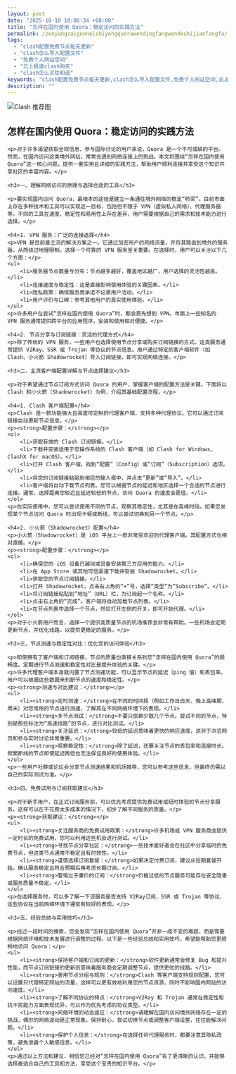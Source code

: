```yaml
---
layout: post
date: "2025-10-10 10:06:34 +08:00"
title: "怎样在国内使用 Quora：稳定访问的实践方法"
permalink: /zenyangzaiguoneishiyongquorawendingfangwendeshijianfangfa/
tags:
  - "clash配置免费节点每天更新"
  - "clash怎么导入配置文件"
  - "免费个人网站空间"
  - "云上极速clash购买"
  - "clash怎么买防和谐"
keywords: "clash配置免费节点每天更新,clash怎么导入配置文件,免费个人网站空间,云上极速clash购买,clash怎么买防和谐"
description: ""
---
```


![Clash 推荐图](https://clashjd.github.io/assets/img/一元机场订阅.png)

## 怎样在国内使用 Quora：稳定访问的实践方法


    <p>对于许多渴望获取全球信息、参与国际讨论的用户来说，Quora 是一个不可或缺的平台。然而，在国内访问这类境外网站，常常会遇到网络连接上的挑战。本文将围绕“怎样在国内使用 Quora”这一核心问题，提供一套实用且详细的实践方法，帮助用户顺利连接并享受这个知识共享社区的丰富内容。</p>

    <h3>一、理解网络访问的原理与选择合适的工具</h3>

    <p>要实现国内访问 Quora，最根本的途径是建立一条通往境外网络的稳定“桥梁”。目前市面上存在多种技术和工具可以实现这一目标，包括但不限于 VPN（虚拟私人网络）、代理服务器等。不同的工具在速度、稳定性和易用性上存在差异，用户需要根据自己的需求和技术能力进行选择。</p>

    <h4>1. VPN 服务：广泛的连接选择</h4>
    <p>VPN 是目前最主流的解决方案之一。它通过加密用户的网络流量，并将其路由到境外的服务器，从而绕过地理限制。选择一个可靠的 VPN 服务至关重要。在选择时，用户可以关注以下几个方面：</p>
    <ul>
        <li>服务器节点数量与分布：节点越多越好，覆盖地区越广，用户选择的灵活性越高。</li>
        <li>连接速度与稳定性：这是直接影响使用体验的关键因素。</li>
        <li>隐私政策：确保服务商承诺不记录用户活动。</li>
        <li>用户评价与口碑：参考其他用户的真实使用体验。</li>
    </ul>
    <p>许多用户在尝试“怎样在国内使用 Quora”时，都会首先想到 VPN。市面上一些知名的 VPN 服务通常提供跨平台的应用程序，安装和使用相对便捷。</p>

    <h4>2. 节点分享与订阅链接：灵活的代理方式</h4>
    <p>除了传统的 VPN 服务，一些用户也选择使用节点分享或购买订阅链接的方式。这类服务通常提供 V2Ray、SSR 或 Trojan 等协议的节点信息。用户通过特定的客户端软件（如 Clash、小火箭 Shadowrocket）导入订阅链接，即可实现网络连接。</p>

    <h3>二、主流客户端配置详解与节点选择建议</h3>

    <p>对于希望通过节点订阅方式访问 Quora 的用户，掌握客户端的配置方法是关键。下面将以 Clash 和小火箭（Shadowrocket）为例，介绍其基础配置流程。</p>

    <h4>1. Clash 客户端配置</h4>
    <p>Clash 是一款功能强大且高度可定制的代理客户端，支持多种代理协议。它可以通过订阅链接自动更新节点信息。</p>
    <p><strong>配置步骤：</strong></p>
    <ol>
        <li>获取有效的 Clash 订阅链接。</li>
        <li>下载并安装适用于您操作系统的 Clash 客户端（如 Clash for Windows, ClashX for macOS）。</li>
        <li>打开 Clash 客户端，找到“配置”（Config）或“订阅”（Subscription）选项。</li>
        <li>将您的订阅链接粘贴到相应的输入框中，并点击“更新”或“导入”。</li>
        <li>客户端将自动下载节点列表。您可以根据节点的延迟和地区选择一个合适的节点进行连接。通常，选择距离您较近且延迟较低的节点，访问 Quora 的速度会更佳。</li>
    </ol>
    <p>在实际使用中，您可以尝试使用不同的节点，观察其稳定性，尤其是在高峰时段。如果您发现某个节点访问 Quora 时出现卡顿或断线，可以尝试切换到另一个节点。</p>

    <h4>2. 小火箭（Shadowrocket）配置</h4>
    <p>小火箭（Shadowrocket）是 iOS 平台上一款非常受欢迎的代理客户端。其配置方式也相对直接。</p>
    <p><strong>配置步骤：</strong></p>
    <ol>
        <li>确保您的 iOS 设备已越狱或具备安装第三方应用的能力。</li>
        <li>在 App Store 或其他可信渠道下载并安装 Shadowrocket。</li>
        <li>获取您的节点订阅链接。</li>
        <li>打开 Shadowrocket，点击右上角的“+”号，选择“类型”为“Subscribe”。</li>
        <li>将订阅链接粘贴到“地址”（URL）栏，为订阅起一个名称。</li>
        <li>点击右上角的“完成”。客户端将自动加载节点列表。</li>
        <li>在节点列表中选择一个节点，然后打开左侧的开关，即可开始代理。</li>
    </ol>
    <p>对于小火箭用户而言，选择一个提供高质量节点的机场推荐会非常有帮助。一些机场会定期更新节点，并优化线路，以提供更稳定的服务。</p>

    <h3>三、节点测速与稳定性对比：优化您的访问体验</h3>

    <p>即使拥有了客户端和订阅链接，节点的质量也直接关系到您“怎样在国内使用 Quora”的顺畅度。定期进行节点测速和稳定性对比是提升体验的关键。</p>
    <p>许多代理客户端本身就内置了节点测速功能，可以显示节点的延迟（ping 值）和丢包率。用户可以根据这些数据来判断节点的速度和稳定性。</p>
    <p><strong>测速与对比建议：</strong></p>
    <ul>
        <li><strong>定时测速：</strong>在不同的时间段（例如工作日白天、晚上高峰期、周末）对您常用的节点进行测速，了解其在不同网络环境下的表现。</li>
        <li><strong>多节点测试：</strong>不要只依赖少数几个节点。尝试不同的节点，特别是那些标注为“高速线路”的节点，进行对比测试。</li>
        <li><strong>关注延迟：</strong>较低的延迟意味着更快的响应速度，这对于浏览网页和参与实时讨论非常重要。</li>
        <li><strong>观察稳定性：</strong>除了延迟，还要关注节点的丢包率和连接时长。频繁断线的节点即使延迟再低也无法保证良好的使用体验。</li>
    </ul>
    <p>一些用户社群或论坛会分享节点测速结果和机场推荐，您可以参考这些信息，但最终仍需以自己的实际测试为准。</p>

    <h3>四、免费试用与订阅获取建议</h3>

    <p>对于新手用户，在正式订阅服务前，可以优先考虑提供免费试用或短时体验的节点分享服务。这样可以在不花费太多成本的情况下，初步了解不同服务的质量。</p>
    <p><strong>获取建议：</strong></p>
    <ul>
        <li><strong>关注服务商的免费试用政策：</strong>许多机场或 VPN 服务商会提供一定时长的免费试用，您可以利用这些机会进行测试。</li>
        <li><strong>寻找节点分享社区：</strong>一些技术爱好者会在社区中分享临时的免费节点，但这类节点通常不稳定且有时效性。</li>
        <li><strong>谨慎选择订阅套餐：</strong>如果决定付费订阅，建议从短期套餐开始，确认服务稳定且符合预期后再考虑长期订阅。</li>
        <li><strong>警惕过于廉价的订阅：</strong>价格过低的节点服务可能存在安全隐患或服务质量不稳定。</li>
    </ul>
    <p>在选择服务时，可以多了解一下该服务是否支持 V2Ray订阅、SSR 或 Trojan 等协议，这些协议在当前网络环境下通常有较好的表现。</p>

    <h3>五、经验总结与实用技巧</h3>

    <p>经过一段时间的摸索，您会发现“怎样在国内使用 Quora”并非一成不变的难题，而是需要根据网络环境和技术发展进行调整的过程。以下是一些经验总结和实用技巧，希望能帮助您更顺畅地访问 Quora：</p>
    <ul>
        <li><strong>保持客户端和订阅的更新：</strong>软件更新通常会修复 Bug 和提升性能，而节点订阅链接的更新则意味着服务商会定期调整节点，提供更优的线路。</li>
        <li><strong>善用节点分组与规则：</strong>Clash 等客户端支持规则配置，您可以设置只代理特定网站的流量，这样可以更有效地利用您的节点资源，同时不影响国内网站的访问速度。</li>
        <li><strong>了解不同协议的特点：</strong>V2Ray 和 Trojan 通常在稳定性和抗干扰能力方面表现优异，可以作为优先考虑的协议类型。</li>
        <li><strong>网络环境的动态适应：</strong>请理解在国内访问境外网络存在一定的挑战，偶尔的网络波动是正常现象。保持耐心，尝试切换节点或调整客户端设置，往往能解决问题。</li>
        <li><strong>保护个人信息：</strong>在选择任何代理服务时，都要注意其隐私政策，避免泄露个人敏感信息。</li>
    </ul>
    <p>通过以上方法和建议，相信您已经对“怎样在国内使用 Quora”有了更清晰的认识，并能够选择最适合自己的工具和方法，享受这个宝贵的知识平台。</p>